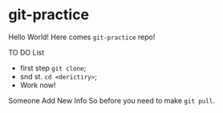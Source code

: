 # git-practice


Hello World! Here comes `git-practice` repo!

TO DO List
- first step `git clone`;
- snd st. `cd <derictiry>`;
- Work now!

Someone Add New Info
So before you need to make `git pull`.
